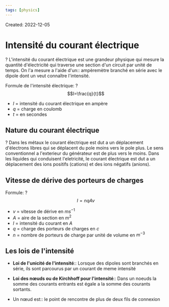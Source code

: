 ```yaml
---
tags: [physics] 
---
```

Created: 2022-12-05

# Intensité du courant électrique
?
L'intensité du courant électrique est une grandeur physique qui mesure la quantité d'électricité qui traverse une section d'un circuit par unité de temps. On l'a mesure a l'aide d'un:: ampèremètre branché en série avec le dipole dont un veut connaître l'intensité.
<!--SR:!2023-01-17,28,250-->

Formule de l'intensité électrique:
?
$$I=\frac{q}{t}$$
- $I$ = intensité du courant électrique en ampère
- $q$ = charge en coulomb
- $t$ = en secondes
<!--SR:!2023-01-31,33,230-->

## Nature du courant électrique
?
Dans les métaux le courant électrique est dut a un déplacement d'électrons libres qui se déplacent du pole moins vers le pole plus. Le sens conventionnel a l'exterieur du générateur est de plus vers le moins.
Dans les liquides qui conduisent l'eletricité, le courant électrique est dut a un déplacement des ions positifs (cations) et des ions négatifs (anions).
<!--SR:!2023-01-28,32,248-->

## Vitesse de dérive des porteurs de charges
Formule:
?
$$I=nqAv$$
- $v$ = vitesse de dérive en $ms^{-1}$
- $A$ = aire de la section en $m^{2}$
- $I$ = intensité du courant en $A$
- $q$ = charge des porteurs de charges en $c$
- $n$ = nombre de porteurs de charge par unité de volume en $m^{-3}$
<!--SR:!2023-01-20,23,208-->

## Les lois de l'intensité
- **Loi de l'unicité de l'intensité**:: Lorsque des dipoles sont branchés en série, ils sont parcourus par un courant de meme intensité
<!--SR:!2023-02-21,47,248-->
- **Loi des nœuds ou de Kirchhoff pour l'intensité**:: Dans un noeuds la somme des courants entrants est égale a la somme des courants sortants.
<!--SR:!2023-01-22,28,228-->

- Un nœud est:: le point de rencontre de plus de deux fils de connexion
<!--SR:!2023-02-09,41,248-->

